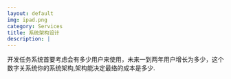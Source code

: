 ```yaml
---
layout: default
img: ipad.png
category: Services
title: 系统架构设计
description: |
---
```

  开发任务系统首要考虑会有多少用户来使用，未来一到两年用户增长为多少，这个数字关系统你的系统架构,架构能决定最络的成本是多少.